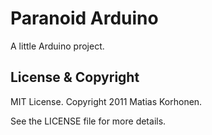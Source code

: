 Paranoid Arduino
================

A little Arduino project.

License & Copyright
-------------------

MIT License. Copyright 2011 Matias Korhonen.

See the LICENSE file for more details.